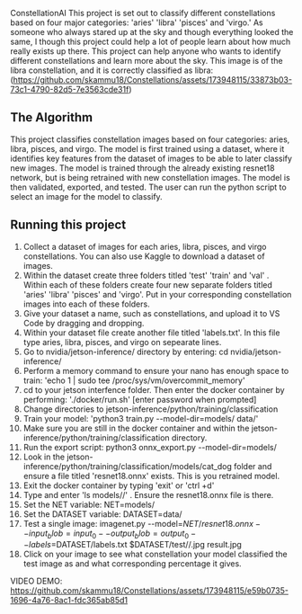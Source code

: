 ConstellationAI
This project is set out to classify different constellations based on four major categories: 'aries' 'libra' 'pisces' and 'virgo.' As someone who always stared up at the sky and though everything looked the same, I though this project could help a lot of people learn about how much really exists up there. This project can help anyone who wants to identify different constellations and learn more about the sky.
This image is of the libra constellation, and it is correctly classified as libra:(https://github.com/skammu18/Constellations/assets/173948115/33873b03-73c1-4790-82d5-7e3563cde31f)

## The Algorithm

This project classifies constellation images based on four categories: aries, libra, pisces, and virgo. The model is first trained using a dataset, where it identifies key features from the dataset of images to be able to later classify new images. The model is trained through the already existing resnet18 network, but is being retrained with new constellation images. The model is then validated, exported, and tested. The user can run the python script to select an image for the model to classify. 

## Running this project

1. Collect a dataset of images for each aries, libra, pisces, and virgo constellations. You can also use Kaggle to download a dataset of images.
2. Within the dataset create three folders titled 'test' 'train' and 'val' . Within each of these folders create four new separate folders titled 'aries' 'libra' 'pisces' and 'virgo'. Put in your corresponding constellation images into each of these folders.
3. Give your dataset a name, such as constellations, and upload it to VS Code by dragging and dropping.
4. Within your dataset file create another file titled 'labels.txt'. In this file type aries, libra, pisces, and virgo on sepearate lines.
5. Go to nvidia/jetson-inference/ directory by entering: cd nvidia/jetson-inference/
6. Perform a memory command to ensure your nano has enough space to train: 'echo 1 | sudo tee /proc/sys/vm/overcommit_memory'
7. cd to your jetson interfence folder. Then enter the docker container by performing: './docker/run.sh' [enter password when prompted]
8. Change directories to jetson-inference/python/training/classification
9. Train your model: 'python3 train.py --model-dir=models/<your file name> data/<your file name>'
10. Make sure you are still in the docker container and within the jetson-inference/python/training/classification directory.
11. Run the export script: python3 onnx_export.py --model-dir=models/<your file name>
12. Look in the jetson-inference/python/training/classification/models/cat_dog folder and ensure a file titled 'resnet18.onnx' exists. This is you retrained model.
13. Exit the docker container by typing 'exit' or 'ctrl +d'
14. Type and enter 'ls models/<your file name>/' . Ensure the resnet18.onnx file is there.
15. Set the NET variable: NET=models/<your file name>
16. Set the DATASET variable: DATASET=data/<your file name>
17. Test a single image: imagenet.py --model=$NET/resnet18.onnx --input_blob=input_0 --output_blob=output_0 --labels=$DATASET/labels.txt $DATASET/test/<chosen category>/<chosen testing image name>.jpg result.jpg
18. Click on your image to see what constellation your model classified the test image as and what corresponding percentage it gives.


VIDEO DEMO:
https://github.com/skammu18/Constellations/assets/173948115/e59b0735-1696-4a76-8ac1-fdc365ab85d1 


